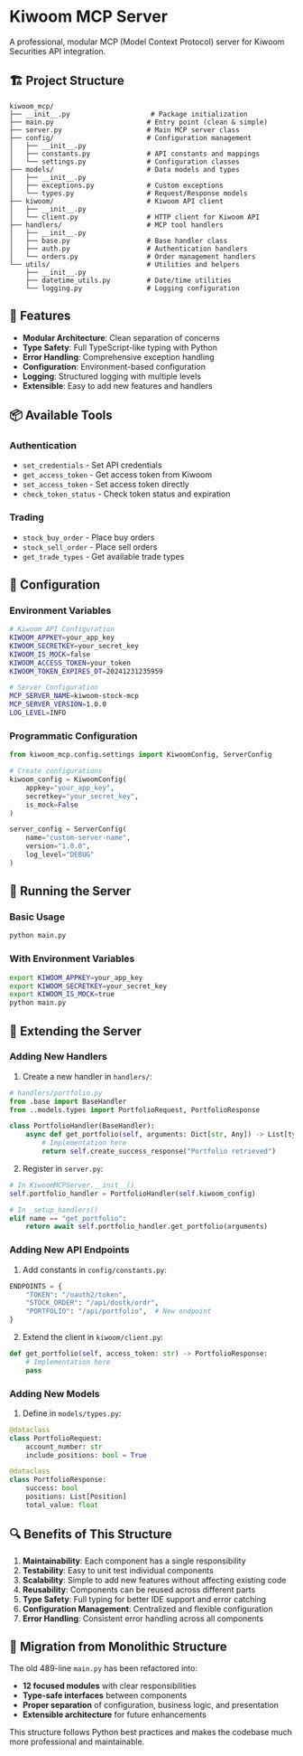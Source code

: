 # Kiwoom MCP Server

A professional, modular MCP (Model Context Protocol) server for Kiwoom Securities API integration.

## 🏗️ Project Structure

```
kiwoom_mcp/
├── __init__.py                    # Package initialization
├── main.py                       # Entry point (clean & simple)
├── server.py                     # Main MCP server class
├── config/                       # Configuration management
│   ├── __init__.py
│   ├── constants.py              # API constants and mappings
│   └── settings.py               # Configuration classes
├── models/                       # Data models and types
│   ├── __init__.py
│   ├── exceptions.py             # Custom exceptions
│   └── types.py                  # Request/Response models
├── kiwoom/                       # Kiwoom API client
│   ├── __init__.py
│   └── client.py                 # HTTP client for Kiwoom API
├── handlers/                     # MCP tool handlers
│   ├── __init__.py
│   ├── base.py                   # Base handler class
│   ├── auth.py                   # Authentication handlers
│   └── orders.py                 # Order management handlers
└── utils/                        # Utilities and helpers
    ├── __init__.py
    ├── datetime_utils.py         # Date/time utilities
    └── logging.py                # Logging configuration
```

## 🚀 Features

- **Modular Architecture**: Clean separation of concerns
- **Type Safety**: Full TypeScript-like typing with Python
- **Error Handling**: Comprehensive exception handling
- **Configuration**: Environment-based configuration
- **Logging**: Structured logging with multiple levels
- **Extensible**: Easy to add new features and handlers

## 📦 Available Tools

### Authentication
- `set_credentials` - Set API credentials
- `get_access_token` - Get access token from Kiwoom
- `set_access_token` - Set access token directly
- `check_token_status` - Check token status and expiration

### Trading
- `stock_buy_order` - Place buy orders
- `stock_sell_order` - Place sell orders
- `get_trade_types` - Get available trade types

## 🔧 Configuration

### Environment Variables

```bash
# Kiwoom API Configuration
KIWOOM_APPKEY=your_app_key
KIWOOM_SECRETKEY=your_secret_key
KIWOOM_IS_MOCK=false
KIWOOM_ACCESS_TOKEN=your_token
KIWOOM_TOKEN_EXPIRES_DT=20241231235959

# Server Configuration
MCP_SERVER_NAME=kiwoom-stock-mcp
MCP_SERVER_VERSION=1.0.0
LOG_LEVEL=INFO
```

### Programmatic Configuration

```python
from kiwoom_mcp.config.settings import KiwoomConfig, ServerConfig

# Create configurations
kiwoom_config = KiwoomConfig(
    appkey="your_app_key",
    secretkey="your_secret_key",
    is_mock=False
)

server_config = ServerConfig(
    name="custom-server-name",
    version="1.0.0",
    log_level="DEBUG"
)
```

## 🏃 Running the Server

### Basic Usage
```bash
python main.py
```

### With Environment Variables
```bash
export KIWOOM_APPKEY=your_app_key
export KIWOOM_SECRETKEY=your_secret_key
export KIWOOM_IS_MOCK=true
python main.py
```

## 🔌 Extending the Server

### Adding New Handlers

1. Create a new handler in `handlers/`:

```python
# handlers/portfolio.py
from .base import BaseHandler
from ..models.types import PortfolioRequest, PortfolioResponse

class PortfolioHandler(BaseHandler):
    async def get_portfolio(self, arguments: Dict[str, Any]) -> List[types.TextContent]:
        # Implementation here
        return self.create_success_response("Portfolio retrieved")
```

2. Register in `server.py`:

```python
# In KiwoomMCPServer.__init__()
self.portfolio_handler = PortfolioHandler(self.kiwoom_config)

# In _setup_handlers()
elif name == "get_portfolio":
    return await self.portfolio_handler.get_portfolio(arguments)
```

### Adding New API Endpoints

1. Add constants in `config/constants.py`:

```python
ENDPOINTS = {
    "TOKEN": "/oauth2/token",
    "STOCK_ORDER": "/api/dostk/ordr",
    "PORTFOLIO": "/api/portfolio",  # New endpoint
}
```

2. Extend the client in `kiwoom/client.py`:

```python
def get_portfolio(self, access_token: str) -> PortfolioResponse:
    # Implementation here
    pass
```

### Adding New Models

1. Define in `models/types.py`:

```python
@dataclass
class PortfolioRequest:
    account_number: str
    include_positions: bool = True

@dataclass  
class PortfolioResponse:
    success: bool
    positions: List[Position]
    total_value: float
```

## 🔍 Benefits of This Structure

1. **Maintainability**: Each component has a single responsibility
2. **Testability**: Easy to unit test individual components
3. **Scalability**: Simple to add new features without affecting existing code
4. **Reusability**: Components can be reused across different parts
5. **Type Safety**: Full typing for better IDE support and error catching
6. **Configuration Management**: Centralized and flexible configuration
7. **Error Handling**: Consistent error handling across all components

## 🚦 Migration from Monolithic Structure

The old 489-line `main.py` has been refactored into:
- **12 focused modules** with clear responsibilities
- **Type-safe interfaces** between components  
- **Proper separation** of configuration, business logic, and presentation
- **Extensible architecture** for future enhancements

This structure follows Python best practices and makes the codebase much more professional and maintainable. 
